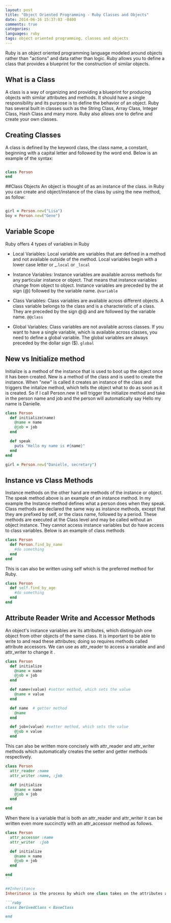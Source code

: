 ```yaml
---
layout: post
title: "Object Oriented Programming - Ruby Classes and Objects"
date: 2014-06-16 15:37:03 -0400
comments: true
categories: 
languages: ruby
tags: object oriented programming, classes and objects
---
```



Ruby is an object oriented programming language modeled around objects rather than "actions" and data rather than logic. Ruby allows you to define a class that provides a blueprint for the construction of similar objects.    

## What is a Class
A class is a way of organizing and providing a blueprint for producing objects with similar attributes and methods.  It should have a single responsibility and its purpose is to define the behavior of an object.  Ruby has several built in classes such as the String Class, Array Class, Integer Class, Hash Class and many more.  Ruby also allows one to define and create your own classes.

## Creating Classes 
A class is defined by the keyword class, the class name, a constant, beginning with a capital letter and followed by the word end. Below is an example of the syntax:

```ruby 

class Person
end

```

##Class Objects
An object is thought of as an instance of the class. in Ruby you can create and object/instance of the class by using the new method, as follow:   

```ruby

girl = Person.new("Lisa")
boy = Person.new("Gene")

```

## Variable Scope
Ruby offers 4 types of variables in Ruby

* Local Variables: Local variable are variables that are defined in a method and not available outside of the method.  Local variables begin with a lower case letter or _.`local` or `_local`

* Instance Variables: Instance variables are available across methods for any particular instance or object. That means that instance variables change from object to object. Instance variables are preceded by the at sign (@) followed by the variable name. `@variable`

* Class Variables: Class variables are available across different objects. A class variable belongs to the class and is a characteristic of a class. They are preceded by the sign @@ and are followed by the variable name. `@@class`

* Global Variables: Class variables are not available across classes. If you want to have a single variable, which is available across classes, you need to define a global variable. The global variables are always preceded by the dollar sign ($). `global`

## New vs Initialize method
Initialize is a method of the instance that is used to boot up the object once it has been created.  New is a method of the class and is used to create the instance.  When "new" is called it creates an instance of the class and triggers the initalize method, which tells the object what to do as soon as it is created.   So if I call Person.new it will trigger the initialize method and take in the person name and job and the person will automatically say Hello my name is Danielle.  

```ruby
class Person
  def initialize(name)
    @name = name 
    @job = job
  end

  def speak
    puts "Hello my name is #{name}"
  end
end

girl = Person.new("Danielle, secretary")
```

## Instance vs Class Methods

Instance methods on the other hand are methods of the instance or object. The speak method above is an example of an instance method. In my example the Instance method defines what a person does when they speak.  Class methods are declared the same way as instance methods, except that they are prefixed by self, or the class name, followed by a period. These methods are executed at the Class level and may be called without an object instance. They cannot access instance variables but do have access to class variables. Below is an example of class methods

```ruby
class Person
  def Person.find_by_name
    #do something
  end
end
```
This is can also be written using self which is the preferred method for Ruby.

```ruby
class Person
  def self.find_by_age
    #do something 
  end
end
```

## Attribute Reader Write and Accessor Methods
An object's instance variables are its attributes, which distinguish one object from other objects of the same class. It is important to be able to write to and read these attributes; doing so requires methods called attribute accessors.  We can use as attr_reader to access a variable and and attr_writer to change it .

```ruby
class Person
  def initialize
    @name = name
    @job = job
  end

  def name=(value) #setter method, which sets the value
    @name = value  
  end

  def name  # getter method
    @name  
  end

  def job=(value) #setter method, which sets the value
    @job = value  
  end
```

This can also be written more concisely with attr_reader and attr_writer methods which automatically creates the setter and getter methods respectively.

```ruby
class Person
  attr_reader :name
  attr_writer :name, :job

  def initialize
    @name = name
    @job = job
  end

end
```

When there is a variable that is both an attr_reader and attr_writer it can be written even more succinctly with an attr_accessor method as follows.

```ruby
class Person
  attr_accessor :name
  attr_writer  :job

  def initialize
    @name = name
    @job = job
  end

end
``

##Inheritance
Inheritance is the process by which one class takes on the attributes and methods of another class, the parent class.  Inheritance creates a relationship such that if one object cannot respond to a message it delegates that message to another object.  It should be noted that Ruby does not support multiple inheritance and so a class in Ruby can have only one base or parent class. The The syntax for inheritance is the Derived class, the new class which inherits from the base or parent class. 

```ruby
class DerivedClass < BaseClass

end
```